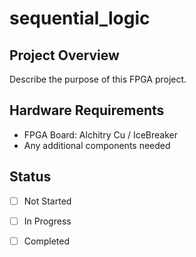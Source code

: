 # sequential_logic


## Project Overview
Describe the purpose of this FPGA project.

## Hardware Requirements
- FPGA Board: Alchitry Cu / IceBreaker
- Any additional components needed

## Status
- [ ] Not Started
- [ ] In Progress
- [ ] Completed


